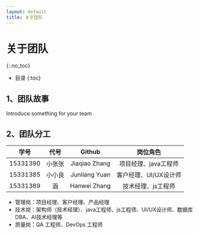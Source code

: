 ```yaml
---
layout: default
title: 关于团队
---
```


# 关于团队
{:.no_toc}

* 目录
{:toc}

## 1、团队故事

Introduce something for your team

## 2、团队分工

|学号|代号|Github|岗位角色|
|:--:|:--:|:--:|:--:|
|15331390|小张张|Jiaqiao Zhang|项目经理、java工程师|
|15331385|小小良|Junliang Yuan|客户经理、UI/UX设计师|
|15331389|涵|Hanwei Zhang|技术经理、js工程师|

* 管理岗：项目经理、客户经理、产品经理
* 技术岗：架构师（技术经理）、java工程师、js工程师、UI/UX设计师、数据库DBA、AI技术经理等
* 质量岗：QA 工程师、DevOps 工程师

